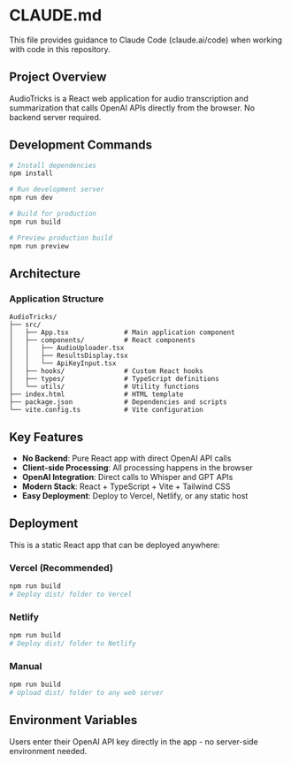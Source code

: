 # CLAUDE.md

This file provides guidance to Claude Code (claude.ai/code) when working with code in this repository.

## Project Overview

AudioTricks is a React web application for audio transcription and summarization that calls OpenAI APIs directly from the browser. No backend server required.

## Development Commands

```bash
# Install dependencies
npm install

# Run development server
npm run dev

# Build for production
npm run build

# Preview production build
npm run preview
```

## Architecture

### Application Structure
```
AudioTricks/
├── src/
│   ├── App.tsx              # Main application component
│   ├── components/          # React components
│   │   ├── AudioUploader.tsx
│   │   ├── ResultsDisplay.tsx
│   │   └── ApiKeyInput.tsx
│   ├── hooks/               # Custom React hooks
│   ├── types/               # TypeScript definitions
│   └── utils/               # Utility functions
├── index.html               # HTML template
├── package.json             # Dependencies and scripts
└── vite.config.ts           # Vite configuration
```

## Key Features

- **No Backend**: Pure React app with direct OpenAI API calls
- **Client-side Processing**: All processing happens in the browser
- **OpenAI Integration**: Direct calls to Whisper and GPT APIs
- **Modern Stack**: React + TypeScript + Vite + Tailwind CSS
- **Easy Deployment**: Deploy to Vercel, Netlify, or any static host

## Deployment

This is a static React app that can be deployed anywhere:

### Vercel (Recommended)
```bash
npm run build
# Deploy dist/ folder to Vercel
```

### Netlify
```bash
npm run build
# Deploy dist/ folder to Netlify
```

### Manual
```bash
npm run build
# Upload dist/ folder to any web server
```

## Environment Variables

Users enter their OpenAI API key directly in the app - no server-side environment needed.